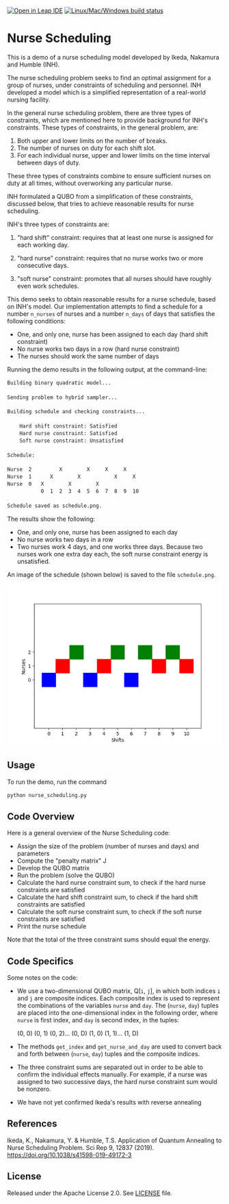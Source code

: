 [![Open in Leap IDE](
  https://cdn-assets.cloud.dwavesys.com/shared/latest/badges/leapide.svg)](
  https://ide.dwavesys.io/#https://github.com/dwave-examples/nurse-scheduling)
[![Linux/Mac/Windows build status](
  https://circleci.com/gh/dwave-examples/nurse-scheduling.svg?style=shield)](
  https://circleci.com/gh/dwave-examples/nurse-scheduling)

# Nurse Scheduling

This is a demo of a nurse scheduling model developed by Ikeda, Nakamura
and Humble (INH).

The nurse scheduling problem seeks to find an optimal assignment for a group of
nurses, under constraints of scheduling and personnel. INH developed a model
which is a simplified representation of a real-world nursing facility.

In the general nurse scheduling problem, there are three types of constraints,
which are mentioned here to provide background for INH's constraints.
These types of constraints, in the general problem, are:

1) Both upper and lower limits on the number of breaks.
2) The number of nurses on duty for each shift slot.
3) For each individual nurse, upper and lower limits on the time interval
   between days of duty.

These three types of constraints combine to ensure sufficient nurses
on duty at all times, without overworking any particular nurse.

INH formulated a QUBO from a simplification of these constraints, discussed
below, that tries to achieve reasonable results for nurse scheduling.

INH's three types of constraints are:

1) "hard shift" constraint: requires that at least one nurse is assigned for
   each working day.

2) "hard nurse" constraint: requires that no nurse works two or more consecutive
   days.

3) "soft nurse" constraint: promotes that all nurses should have roughly
   even work schedules.

This demo seeks to obtain reasonable results for a nurse schedule, based on
INH's model. Our implementation attempts to find a schedule for a number
`n_nurses` of nurses and a number `n_days` of days that satisfies the following
conditions:

* One, and only one, nurse has been assigned to each day (hard shift constraint)
* No nurse works two days in a row (hard nurse constraint)
* The nurses should work the same number of days

Running the demo results in the following output, at the command-line:

```bash
Building binary quadratic model...

Sending problem to hybrid sampler...

Building schedule and checking constraints...

	Hard shift constraint: Satisfied
	Hard nurse constraint: Satisfied
	Soft nurse constraint: Unsatisfied

Schedule:

Nurse  2         X        X     X     X    
Nurse  1      X        X           X     X 
Nurse  0   X        X        X             
           0  1  2  3  4  5  6  7  8  9  10 

Schedule saved as schedule.png.
```

The results show the following:

* One, and only one, nurse has been assigned to each day
* No nurse works two days in a row
* Two nurses work 4 days, and one works three days. Because two nurses work one
  extra day each, the soft nurse constraint energy is unsatisfied.

An image of the schedule (shown below) is saved to the file `schedule.png`.

![Example Schedule](readme_imgs/schedule.png)

## Usage

To run the demo, run the command

```bash
python nurse_scheduling.py
```

## Code Overview

Here is a general overview of the Nurse Scheduling code:

* Assign the size of the problem (number of nurses and days) and parameters
* Compute the "penalty matrix" J
* Develop the QUBO matrix
* Run the problem (solve the QUBO)
* Calculate the hard nurse constraint sum, to check if the hard nurse
  constraints are satisfied
* Calculate the hard shift constraint sum, to check if the hard shift
  constraints are satisfied
* Calculate the soft nurse constraint sum, to check if the soft nurse
  constraints are satisfied
* Print the nurse schedule

Note that the total of the three constraint sums should equal the energy.

## Code Specifics

Some notes on the code:

* We use a two-dimensional QUBO matrix, Q[`i`, `j`], in which both indices `i`
  and `j` are composite indices. Each composite index is used to represent the
  combinations of the variables `nurse` and `day`. The (`nurse`, `day`) tuples
  are placed into the one-dimensional index in the following order, where
  `nurse` is first index, and `day` is second index, in the tuples:

  (0, 0) (0, 1) (0, 2)... (0, D) (1, 0) (1, 1)... (1, D)

* The methods `get_index` and `get_nurse_and_day` are used to convert back and
  forth between (`nurse`, `day`) tuples and the composite indices.

* The three constraint sums are separated out in order to be able to confirm the
  individual effects manually. For example, if a nurse was assigned to two
  successive days, the hard nurse constraint sum would be nonzero.

* We have not yet confirmed Ikeda's results with reverse annealing

## References

Ikeda, K., Nakamura, Y. & Humble, T.S. Application of Quantum Annealing to Nurse
Scheduling Problem. Sci Rep 9, 12837 (2019).
https://doi.org/10.1038/s41598-019-49172-3

## License

Released under the Apache License 2.0. See [LICENSE](LICENSE) file.
